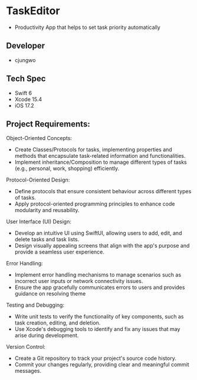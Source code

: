 # TaskEditor
- Productivity App that helps to set task priority automatically

## Developer
- cjungwo

## Tech Spec
- Swift 6
- Xcode 15.4
- iOS 17.2

## Project Requirements:

Object-Oriented Concepts:
   - Create Classes/Protocols for tasks, implementing properties and methods that encapsulate task-related information and functionalities.
   - Implement inheritance/Composition to manage different types of tasks (e.g., personal, work, shopping) efficiently.

Protocol-Oriented Design:
   - Define protocols that ensure consistent behaviour across different types of tasks.
   - Apply protocol-oriented programming principles to enhance code modularity and reusability.

User Interface (UI) Design:
   - Develop an intuitive UI using SwiftUI, allowing users to add, edit, and delete tasks and task lists.
   - Design visually appealing screens that align with the app's purpose and provide a seamless user experience.

Error Handling:
   - Implement error handling mechanisms to manage scenarios such as incorrect user inputs or network connectivity issues.
   - Ensure the app gracefully communicates errors to users and provides guidance on resolving theme

Testing and Debugging:
   - Write unit tests to verify the functionality of key components, such as task creation, editing, and deletion.
   - Use Xcode's debugging tools to identify and fix any issues that may arise during development.

Version Control:
   - Create a Git repository to track your project's source code history.
   - Commit your changes regularly, providing clear and meaningful commit messages.
